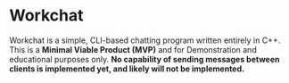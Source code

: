 # Workchat
Workchat is a simple, CLI-based chatting program written entirely in C++. This is a **Minimal Viable Product (MVP)** and for Demonstration and educational purposes only. **No capability of sending messages between clients is implemented yet, and likely will not be implemented.**
